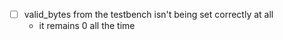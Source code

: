 - [ ] valid_bytes from the testbench isn't being set correctly at all
    - it remains 0 all the time
